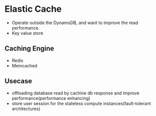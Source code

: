 # Elastic Cache

* Operate outside the DynamoDB, and want to improve the read performance.
* Key value store

## Caching Engine
* Redis
* Memcached

## Usecase
* offloading database read by cachine db response and improve performance(performance enhancing)
* store user session for the stateless compute instances(fault-tolerant architectures)